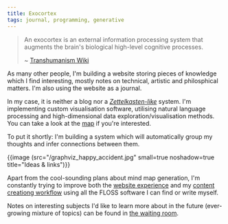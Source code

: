 ```yaml
---
title: Exocortex
tags: journal, programming, generative
---
```


>An exocortex is an external information processing system
>that augments the brain's biological high-level cognitive processes. 
>
>~ [Transhumanism Wiki](https://transhumanism.fandom.com/wiki/Exocortex)

As many other people, I'm building a website storing pieces of knowledge which
I find interesting, mostly notes on technical, artistic and philosphical
matters. I'm also using the website as a journal.

In my case, it is neither a blog nor a
*[Zettelkasten-like](https://en.wikipedia.org/wiki/Zettelkasten)* system. I'm
implementing custom visualisation software, utilising natural language
processing and high-dimensional data exploration/visualisation methods. You can
take a look at the [map](/map) if you're interested.

To put it shortly: I'm building a system which will automatically
group my thoughts and infer connections between them.


{{image (src="/graphviz_happy_accident.jpg" small=true noshadow=true
title="Ideas & links")}}


Apart from the cool-sounding plans about mind map generation, I'm constantly
trying to improve both the [website experience](/website-experience) and my
[content creationg workflow](/content-creation-workflow) using all the FLOSS
software I can find or write myself.

Notes on interesting subjects I'd like to learn more about in the future
(ever-growing mixture of topics) can be found in [the waiting
room](/waiting-room).

